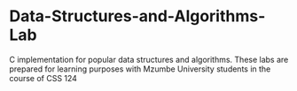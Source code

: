 # Data-Structures-and-Algorithms-Lab
C implementation for popular data structures and algorithms. These labs are prepared for learning purposes with Mzumbe University students in the course of CSS 124
